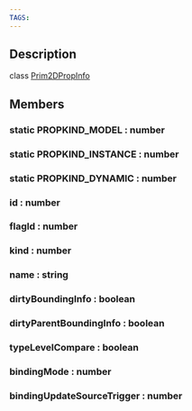 ```yaml
---
TAGS:
---
```

## Description

class [Prim2DPropInfo](/classes/2.0/Prim2DPropInfo)



## Members

### static PROPKIND_MODEL : number



### static PROPKIND_INSTANCE : number



### static PROPKIND_DYNAMIC : number



### id : number



### flagId : number



### kind : number



### name : string



### dirtyBoundingInfo : boolean



### dirtyParentBoundingInfo : boolean



### typeLevelCompare : boolean



### bindingMode : number



### bindingUpdateSourceTrigger : number



